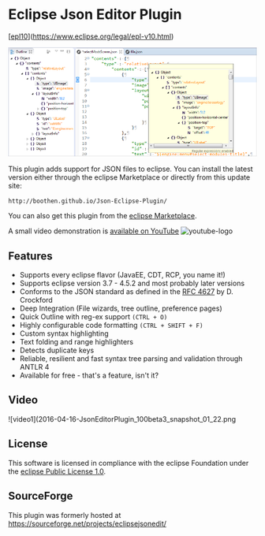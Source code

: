 Eclipse Json Editor Plugin
=======================

[[epl10](https://img.shields.io/badge/EPL-1.0-blue.svg "Eclipse Public License 1.0")](https://www.eclipse.org/legal/epl-v10.html)

![screenshot](images/2016-04-16_editor_and_quickoutline.png "eclipse Screenshot")

This plugin adds support for JSON files to eclipse. You can install the latest version either through the eclipse Marketplace or directly from this update site:

    http://boothen.github.io/Json-Eclipse-Plugin/

You can also get this plugin from the [eclipse Marketplace](https://marketplace.eclipse.org/content/json-editor-plugin).

A small video demonstration is [available on YouTube](https://www.youtube.com/watch?v=vXRwFwk2QE4) ![youtube-logo](YouTube-logo-small.png)

Features
---------------------

* Supports every eclipse flavor (JavaEE, CDT, RCP, you name it!)
* Supports eclipse version 3.7 - 4.5.2 and most probably later versions
* Conforms to the JSON standard as defined in the [RFC 4627](https://tools.ietf.org/html/rfc4627) by D. Crockford
* Deep Integration (File wizards, tree outline, preference pages)
* Quick Outline with reg-ex support `(CTRL + O)`
* Highly configurable code formatting `(CTRL + SHIFT + F)`
* Custom syntax highlighting
* Text folding and range highlighters
* Detects duplicate keys
* Reliable, resilient and fast syntax tree parsing and validation through ANTLR 4
* Available for free - that's a feature, isn't it?

Video
---------------------

![video1](2016-04-16-JsonEditorPlugin_100beta3_snapshot_01_22.png

License
---------------------
This software is licensed in compliance with the eclipse Foundation under the [eclipse Public License 1.0](https://www.eclipse.org/legal/epl-v10.html).

SourceForge
---------------------

This plugin was formerly hosted at https://sourceforge.net/projects/eclipsejsonedit/

